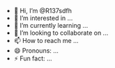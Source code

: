 - 👋 Hi, I’m @R137sdfh
- 👀 I’m interested in ...
- 🌱 I’m currently learning ...
- 💞️ I’m looking to collaborate on ...
- 📫 How to reach me ...
- 😄 Pronouns: ...
- ⚡ Fun fact: ...

<!---
R137sdfh/R137sdfh is a ✨ special ✨ repository because its `README.md` (this file) appears on your GitHub profile.
You can click the Preview link to take a look at your changes.
--->

